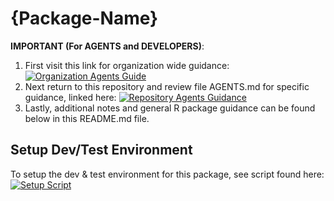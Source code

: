 <!-- TEMPLATE INSTRUCTION -->
<!-- REPLACE {Package-Name}, {Coverage-Badge-Token} -->

# {Package-Name}

<!-- badges: start -->
<!-- ![R Package Version](https://img.shields.io/github/r-package/v/artalytics/build-info?filename=package%2F{Package-Name}%2FDESCRIPTION&style=flat&color=%231c98e3)  -->
<!-- [![lint](https://github.com/artalytics/{Package-Name}/actions/workflows/lint.yaml/badge.svg?branch=main)](https://github.com/artalytics/{Package-Name}/actions/workflows/lint.yaml) -->
<!-- [![codecov](https://codecov.io/gh/artalytics/{Package-Name}/branch/main/graph/badge.svg?token={Coverage-Badge-Token})](https://codecov.io/gh/artalytics/{Package-Name}) -->
<!-- [![R-CMD-check](https://github.com/artalytics/{Package-Name}/actions/workflows/R-CMD-check.yaml/badge.svg)](https://github.com/artalytics/{Package-Name}/actions/workflows/R-CMD-check.yaml) -->
<!-- [![test-coverage](https://github.com/artalytics/{Package-Name}/actions/workflows/test-coverage.yaml/badge.svg?branch=main)](https://github.com/artalytics/{Package-Name}/actions/workflows/test-coverage.yaml) -->
<!-- badges: end -->

**IMPORTANT (For AGENTS and DEVELOPERS)**: 
 1. First visit this link for organization wide guidance: [![Organization Agents Guide](https://img.shields.io/badge/Org-Guidance-blue?logo=github)](https://github.com/artalytics/.github#artalytics-r-packages--agents-guidelines)
 2. Next return to this repository and review file AGENTS.md for specific guidance, linked here: [![Repository Agents Guidance](https://img.shields.io/badge/Repo–Guidance-blue?style=flat?logo=github)](AGENTS.md)
 3. Lastly, additional notes and general R package guidance can be found below in this README.md file.

## Setup Dev/Test Environment

To setup the dev & test environment for this package, see script found here: [![Setup Script](https://img.shields.io/badge/Codex–Setup%20Script-blue?logo=github&style=flat?logo=github)](https://github.com/artalytics/.github/blob/main/codex-setup-script.sh)
